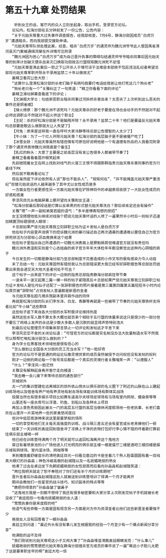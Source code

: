 # 第五十九章 处罚结果
        听到女王的话，客厅内的众人立刻坐起身，取出手机，登录官方论坛。
       论坛内，松海分部在五分钟前发了一份公告，公告内容：
       “关于元始天尊重大过失事件调查报告，经我部核查，7月6号，静海分部因成员‘白虎万岁’遭遇暗杀，而向我部提交援助申请。
       “元始天尊带队领处理此案，经查，暗杀‘白虎万岁’的通灵师为魏元洲爷爷此人曾因禹省清河县灭门案被通缉流窜在外详情可见附录
       “魏元洲因为担心“白虎万岁”成为自己晋升执事的障碍勾结通灵师爷爷暗杀同事后因元始天尊的到来计划破灭便杀血亲灭口换取功勋按五行盟规矩魏元洲死不足惜
       “元始天尊查清此案后一怒之下公开杀人于情可谅于法难容本部绝不包庇违法乱纪者希望总部将元始天尊革职开除永不录用监禁二十年以做效尤”
       姜精卫看完公告大怒：
       “这算什么澄清松海分部的长老们脑子有病吗我要打电话给我爸让他打死这几个狗长老”
       “狗长老只有一个”关雅纠正了一句笑道：“精卫你看看下面的评论”
       姜精卫滑动屏幕查看底下的评论；
       【文渊阁大学士：勾结邪恶职业暗杀同事过河拆桥杀害血亲？太恶劣了上次听到这么恶劣的事件还是铜雀楼】
       【烽火燎原：那个魏元洲不该死吗？元始天尊杀的好老子要是在场也会动手的不然就对不起必师这调职业不然就对不起火师这个职业】
       【王妃：杀的好松海分部是不是脑残开除？永不录用？监禁二十年？他们是要逼反元始天尊吗总部要是敢这么做那就太让人失望了】
       【月兔：原来是这样我一直在呼吁大家冷静等待总部公告理智的人太少了】
       【牛小妹：为了一个烂人开除元始天尊？松海分部的高层脑子是不是被僵尸吃了】
       【冰雪女妖：元始天尊虽然有错但情有可原恰好说明他是一个有道德有热血的人我看完附录了那个通灵师真惨魏元洲简直是个畜生】
       【乳红的粉头：大意了主要是之前高层没有发公告很多人都被带节奏了】
       姜精卫看着看着眉开眼笑起来
       先前她陪着女王在网上找到对线气的火冒三丈恨不得跟那群指责元始天尊杀害同事的官方行者线下PK
       然后就不敢再看论坛了
       现在虽然底下评论依然有人说“那也不能杀人”、“规矩何在”、“并不能掩盖元始天尊严重违纪”但替元始说话的人越来越多了其中尤以女性成员居多
       一方面女性行者更感性另一方面元始天尊在铲除神将中的卓越表现收获了一大批女性成员的好感和感激
       李淳风目光从电脑屏幕上挪开望向关雅和女王道：
       “松海分部最后那段话是打算以反串黑的形式替元始天尊洗白？那后续肯定还会有操作”
       关雅“嗯”一声一副知弟莫若姐的语气：“多半是傅青阳想的损招”
       女王没搭理他低头继续对线挨个把说元始天尊坏话的人喷了一遍果然半小时后一则帖子迅速加精置顶标题很唬人眼球：
       ＃总部如果严惩元始天尊我立刻辞职立帖为证＃发帖人是白虎万岁
       他在帖子内容里声泪俱下的控诉魏元洲的暴行描述自己两次遇袭的遭遇难以置信自己为官方拼死拼活为分部呕心沥血竟换来这个结果
       他在帖子里指出自己所遭遇的一切魏元洲表面上是罪魁祸首但难道官方就没有责任吗
       魏元洲外表温和实则是个心态扭曲的疯子官方年年大体检年年都没察觉出这种内心阴暗的疯子
       今日发生的一切都是静海分部乃至总部制度不完善造成的小作文写的极有感染力令人动容
       末了总结一句：元始天尊固然有错但我认为总部错误更大我已经写好辞职报告等总部处罚结果出来我会递交天大地大圣者何处不可去？
       这个帖子一出来底下的评论一边倒的指责总部指责静海分部疯狂带节奏
       一波未平一波又起第二篇一模一样的帖子紧随其后＃总部如果严惩元始天尊我立刻辞职立帖为证＃发帖人是牡丹仙子还配了一张辞职报告的照片接着是第三篇第四篇第五篇短短半小时内论坛首页被“辞职帖”占领发帖人普遍都是新晋的圣者
       与元始天尊在超凡境杀戮副本里并肩作战的同伴
       再就是松海分部的队长们李东泽、白龙、青藤等再就是一些被带了节奏的元始天尊铁杆支持者比如“牛小妹”这些群体
       这些帖子底下来自各大分部的水军积极评论维持热度
       虽然这些水军人数不算太多大概也就百来个相较于五行盟的体量来说这只是很少的一部分但不要忘了网络上发声的永远是少数大多数人是沉默的就显得声势特别浩大
       到最后论坛管理员不得集体禁言禁止一切评论和发帖这才平息下来
       李淳风恋恋不舍的关闭论坛道：“可惜官方的论坛都是实名制没办法大批量制造水军不然我可以帮帮忙唉松海分部怎么做到的？”
       身为学士在黑客技术领域他是很有信心的
       “怎么做到让全国各大分部的员工充当水军？”他一脸好奇
       官方的论坛可不是普通的网站论坛像灵境世家的成员虽然被授予访问权但没有发帖的权利
       刚才一边倒的舆论每一个账号背后都是一个真实的灵境行者关雅嗤笑一声：“以德服人”
       “什么？”李淳风一脸茫然
       关雅没有解释起身离开客厅走向楼道：
       “我去睡一会儿接下来等待总部的通告就行”
       京城郊外
       太一门的集训营建在远离城区的郊外依山傍水以俱乐部的名义圈下了附近的山脉在山上建起训练场地以及宿舍有养尸地有养灵地有射击场有体能训练场有群体实战场
       投展当然也有很多娱乐项目比如赛车道高尔夫球场足球场有马场有室内网球、健身房等等
       山里还有一座水库可以浮潜、钓鱼、划船以及各种水上项目
       再加上景色秀丽因此被太一门的高层五行盟的高层当做休闲度假场地一些老执事、长老们喜欢在山里开一片菜地养一些的家禽悠闲度日
       但对中低层夜游神来说这里是噩梦般的场所
       一切的享受和他们无关每天高强度的训练、战斗隔三差五还会有星官或长老来揍他们一顿
       结束了一天训练的袁廷回到宿舍冲了凉换上干净的衣物打包好行李心情不错的哼着歌打算前往俱乐部主楼喝一杯
       他已经在训练营待满两个月了明天就可以返回松海离开这个鬼地方
       穿过有着喷泉池的小广场他进入灯光明亮的俱乐部主楼一楼是餐厅二楼是酒吧三楼四楼是娱乐城有网球场、室内溜冰场、网咖等等
       来到播放着舒缓音乐的清吧袁廷目光一扫看见窗边的卡座坐着几个熟人脸蛋圆圆有着一双纯真大眼灯的孙淼淼；神色冷峻高傲的赵城隍以及一名妩媚艳丽的熟女
       他凑了过去在桌边坐下先朝妩媚艳丽的女性颔首而后看向孙淼淼和赵城隍笑道：
       “两位我明天就走了恕不奉陪对了你们还有半个月的训练期吧”
       晋升圣者后孙淼淼赵城隍这批人就被送到训练营培训了得满一个月才能离开
       期间会教他们一些星官的战斗技巧、知识副本的特点等等
       “瞧把你得意的”孙淼淼皱了皱鼻子
       “这鬼地方我是一刻都不想待了我还有很多秘密要和大家分享上次刚发完帖子手机就被长老没收了”袁廷抱怨一句看向妩媚艳丽的女人道：
       “莺莺执事你是来度假的吧”
       他语气有些恭敬一方面是固有观念另一方面是对方作为资深圣者比他们这些新晋圣者要强不少
       艳丽女人没有回答看了一眼孙淼淼
       袁廷立刻问道：“最近外头有没有事儿发生根据我的经验一个月至少有一个爆点新闻分享分享”
       他满脸的迫不及待
       “我们刚说到元始天尊呢这小子又闹大事了”孙淼淼嗓音清脆袁廷眼睛发亮：“什么事儿”
       妩媚艳丽的莺莺便把元始天尊在静海分部擅杀官方成员的事件说了一遍“嘶这小子胆儿太肥了这是要革职坐牢的啊”袁廷大吃一惊